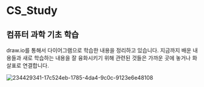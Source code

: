# CS_Study
 컴퓨터 과학 기초 학습
 ---
 draw.io를 통해서 다이어그램으로 학습한 내용을 정리하고 있습니다.
 지금까지 배운 내용들과 새로 학습하는 내용을 잘 융화시키기 위해 관련된 것들은 가까운 곳에 놓거나 화살표로 연결합니다.
 

![234429341-17c524eb-1785-4da4-9c0c-9123e6e48108](https://user-images.githubusercontent.com/46528018/234430299-5ff360ee-8492-4064-8d48-185cfd556c0c.png)
